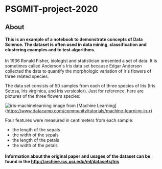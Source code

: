 # **PSGMIT-project-2020**

## About

#### This is an example of a notebook to demonstrate concepts of Data Science. The dataset is often used in data mining, classification and clustering examples and to test algorithms.

In 1936 Ronald Fisher, biologist and statistician presented a set of data. It is sometimes called Anderson's Iris data set because Edgar Anderson collected the data to quantify the morphologic variation of Iris flowers of three related species.

The data set consists of 50 samples from each of three species of Iris (Iris Setosa, Iris virginica, and Iris versicolor). Just for reference, here are pictures of the three flowers species:

![iris-machinelearning](https://user-images.githubusercontent.com/29405430/79043073-c1b01300-7bf4-11ea-9038-e99a9785db50.png)
image from [Machine Learning] (https://www.datacamp.com/community/tutorials/machine-learning-in-r)

Four features were measured in centimeters from each sample: 
* the length of the sepals
* the width of the sepals
* the length of the petals
* the width of the petals

#### Information about the original paper and usages of the dataset can be found in the http://archive.ics.uci.edu/ml/datasets/Iris
